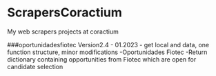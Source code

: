 # ScrapersCoractium
My web scrapers projects at coractium

###oportunidadesfiotec Version2.4 - 01.2023 - get local and data, one function structure, minor modifications
-Oportunidades Fiotec 
-Return dictionary containing opportunities from Fiotec which are open for candidate selection
